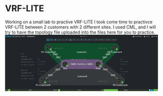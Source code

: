 # VRF-LITE
Working on a small lab to practive VRF-LITE
I took come time to practivce VRF-LITE between 2 customers with 2 different sites. 
I used CML, and I will try to have the topology file uploaded into the files here for you to practice. 
![alt text](image.png)